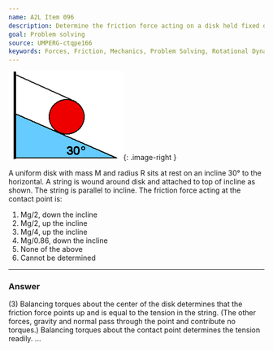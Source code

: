 ```yaml
---
name: A2L Item 096
description: Determine the friction force acting on a disk held fixed on an incline by a string wrapped around the disk and attached to the top of the incline.
goal: Problem solving
source: UMPERG-ctqpe166
keywords: Forces, Friction, Mechanics, Problem Solving, Rotational Dynamics
---
```


![Item096_fig1.gif](../images/Item096_fig1.gif){: .image-right } 

A uniform disk with mass M and radius R sits at rest on an incline
30&deg; to the horizontal.  A string is wound around disk and attached
to top of incline as shown.  The string is parallel to incline.  The
friction force acting at the contact point is:

1. Mg/2, down the incline
2. Mg/2, up the incline
3. Mg/4, up the incline
4. Mg/0.86, down the incline
5. None of the above
6. Cannot be determined

<hr/>

### Answer

(3) Balancing torques about the center of the disk determines that the
friction force points up and is equal to the tension in the string. (The
other forces, gravity and normal pass through the point and contribute
no torques.) Balancing torques about the contact point determines the
tension readily.
...
